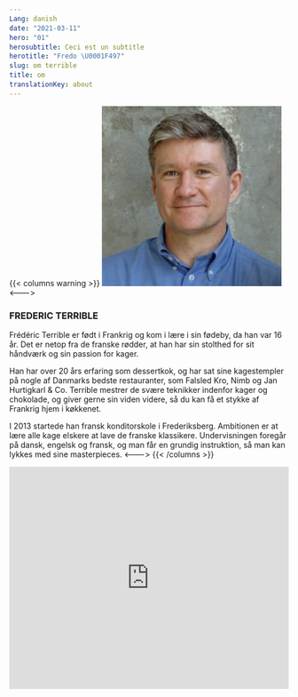 ```yaml
---
Lang: danish
date: "2021-03-11"
hero: "01"
herosubtitle: Ceci est un subtitle
herotitle: "Fredo \U0001F497"
slug: om terrible
title: om
translationKey: about
---
```

{{< columns warning >}} 
![FREDERIC TERRIBLE](/images/ft.jpg)
<--->
### FREDERIC TERRIBLE

Frédéric Terrible er født i Frankrig og kom i lære i sin fødeby, da han var 16 år.
Det er netop fra de franske rødder, at han har sin stolthed for sit håndværk og sin passion for kager.

Han har over 20 års erfaring som dessertkok, og har sat sine kagestempler på nogle af Danmarks bedste restauranter, som Falsled Kro, Nimb og Jan Hurtigkarl & Co.
Terrible mestrer de svære teknikker indenfor kager og chokolade, og giver gerne sin viden videre, så du kan få et stykke af Frankrig hjem i køkkenet.

I 2013 startede han fransk konditorskole i Frederiksberg. Ambitionen er at lære alle kage elskere at lave de franske klassikere.
Undervisningen foregår på dansk, engelsk og fransk, og man får en grundig instruktion, så man kan lykkes med sine masterpieces.
<--->
{{< /columns >}} 


<iframe style="border: 0;" src="https://www.google.com/maps/embed?pb=!1m14!1m8!1m3!1d4499.5116191472725!2d12.548782949298808!3d55.675846371423454!3m2!1i1024!2i768!4f13.1!3m3!1m2!1s0x0%3A0x1ead0ad66eb0734c!2sTerrible+-+French+Pastry+School!5e0!3m2!1sda!2sdk!4v1514654025121" width="100%" height="400" frameborder="0" allowfullscreen="allowfullscreen"></iframe>


